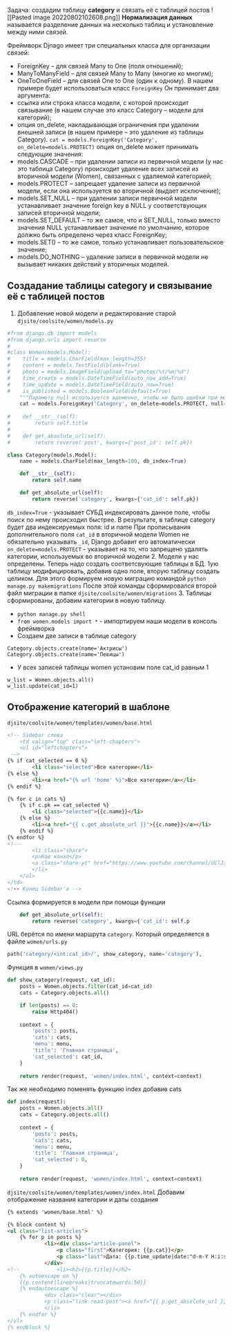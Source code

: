 Задача: создадим таблицу **category** и связать её с таблицей постов
![[Pasted image 20220802102608.png]]
**Нормализация данных** называется разделение данных на несколько таблиц и установление между ними связей.

Фреймворк Djnago имеет три специальных класса для организации связей:

-   ForeignKey – для связей Many to One (поля отношений);
-   ManyToManyField – для связей Many to Many (многие ко многим);
-   OneToOneField – для связей One to One (один к одному).
В нашем примере будет использоваться класс `ForeignKey`
Он принимает два аргумента:
-   ссылка или строка класса модели, с которой происходит связывание (в нашем случае это класс Category – модели для категорий);
-   опция on_delete, накладывающая ограничения при удалении внешней записи (в нашем примере – это удаление из таблицы Category).
`cat = models.ForeignKey('Category', on_delete=models.PROTECT)`
опция on_delete может принимать следующие значения:
-   models.CASCADE – при удалении записи из первичной модели (у нас это таблица Category) происходит удаление всех записей из вторичной модели (Women), связанных с удаляемой категорией;
-   models.PROTECT – запрещает удаление записи из первичной модели, если она используется во вторичной (выдает исключение);
-   models.SET_NULL – при удалении записи первичной модели устанавливает значение foreign key в NULL у соответствующих записей вторичной модели;
-   models.SET_DEFAULT – то же самое, что и SET_NULL, только вместо значения NULL устанавливает значение по умолчанию, которое должно быть определено через класс ForeignKey;
-   models.SET() – то же самое, только устанавливает пользовательское значение;
-   models.DO_NOTHING – удаление записи в первичной модели не вызывает никаких действий у вторичных моделей.
## Cоздадание таблицы **category** и связывание её с таблицей постов
1. Добавление новой модели и редактирование старой
`djsite/coolsite/women/models.py`
``` python
#from django.db import models
#from django.urls import reverse
#
#class Women(models.Model):
#    title = models.CharField(max_length=255)
#    content = models.TextField(blank=True)
#    photo = models.ImageField(upload_to="photos/%Y/%m/%d")
#    time_create = models.DateTimeField(auto_now_add=True)
#    time_update = models.DateTimeField(auto_now=True)
#    is_published = models.BooleanField(default=True)
    """Параметр null используется временно, чтобы не было ошибки при модифицировании модели, указываем что ячейка может быть пустой"""
    cat = models.ForeignKey('Category', on_delete=models.PROTECT, null=True)
    
#    def __str__(self):
#        return self.title
#
#    def get_absolute_url(self):
#        return reverse('post', kwargs={'post_id': self.pk})

class Category(models.Model):
    name = models.CharField(max_length=100, db_index=True)

    def __str__(self):
        return self.name

    def get_absolute_url(self):
        return reverse('category', kwargs={'cat_id': self.pk})

```
`db_index=True` - указывает СУБД индексировать данное поле, чтобы поиск по нему происходил быстрее. В результате, в таблице category будет два индексируемых поля: id и name
При прописывания дополнительного поля `cat_id` в вторичной модели Women не обязательно указывать `_id`, Django добавит его автоматически
`on_delete=models.PROTECT` - указывает на то, что запрещено удалять категории, используемых во вторичной модели
2. Модели у нас определены. Теперь надо создать соответсвующие таблицы в БД. 1ую таблицу модифицировать, добавив одно поле, вторую таблицу создать целиком. Для этого формируем новую миграцию командой
   `python manage.py makemigrations`
   После этой команды сформировался второй файл миграции в папке `djsite/coolsite/women/migrations`
3.  Таблицы сформированы, добавим категории в новую таблицу.
   - `python manage.py shell` 
   - `from women.models import *` - импортируем наши модели в консоль фреймворка
   - Создаем две записи в таблице category
 ```shell
Category.objects.create(name='Актрисы')
Category.objects.create(name='Певицы')
```
   -  У всех записей таблицы women установим поле cat_id равным 1
```shell
w_list = Women.objects.all()
w_list.update(cat_id=1)
```

## Отображение категорий в шаблоне
`djsite/coolsite/women/templates/women/base.html`
```HTML
<!-- Sidebar слева 
	<td valign="top" class="left-chapters">
	<ul id="leftchapters">
 -->
{% if cat_selected == 0 %}
		<li class="selected">Все категории</li>	
{% else %}
		<li><a href="{% url 'home' %}">Все категории</a></li>
{% endif %}

{% for c in cats %}
	{% if c.pk == cat_selected %}
		<li class="selected">{{c.name}}</li>
	{% else %}
		<li><a href="{{ c.get_absolute_url }}">{{c.name}}</a></li>
	{% endif %}
{% endfor %}
<!---		
		<li class="share">
		<p>Наш канал</p>
		<a class="share-yt" href="https://www.youtube.com/channel/UClJzWfGWuGJL2t-3dYKcHTA/playlists" target="_blank" rel="nofollow"></a>
		</li>
	</ul>
</td>
<!-- Конец Sidebar'а -->
```

Ссылка формируется в модели при помощи функции
```python
    def get_absolute_url(self):
        return reverse('category', kwargs={'cat_id': self.p
```
URL берётся по имени маршрута `category`. Который определяется в файле `women/urls.py`
```Python
path('category/<int:cat_id>/', show_category, name='category'),
```
Функция в `women/views.py`
```python
def show_category(request, cat_id):
    posts = Women.objects.filter(cat_id=cat_id)
    cats = Category.objects.all()

	if len(posts) == 0:
        raise Http404()
        
    context = {
        'posts': posts,
        'cats': cats,
        'menu': menu,
        'title': 'Главная страница',
        'cat_selected': cat_id,
    }
 
    return render(request, 'women/index.html', context=context)
```
Так же необходимо поменять функцию index добавив cats
```python
def index(request):
    posts = Women.objects.all()
    cats = Category.objects.all()
 
    context = {
        'posts': posts,
        'cats': cats,
        'menu': menu,
        'title': 'Главная страница',
        'cat_selected': 0,
    }
 
    return render(request, 'women/index.html', context=context)
```

`djsite/coolsite/women/templates/women/index.html`
Добавим отображение названия категории и даты создания
```HTML
{% extends 'women/base.html' %} 

{% block content %}
<ul class="list-articles">
	{% for p in posts %}
			<li><div class="article-panel">
				<p class="first">Категория: {{p.cat}}</p>
				<p class="last">Дата: {{p.time_update|date:"d-m-Y H:i:s"}}</p>
			</div>
<!--			<li><h2>{{p.title}}</h2>
	{% autoescape on %}
	{{p.content|linebreaks|truncatewords:50}}
	{% endautoescape %}
			<div class="clear"></div>
			<p class="link-read-post"><a href="{{ p.get_absolute_url }}">Читать пост</a></p>
			</li>
	{% endfor %}
</ul>
{% endblock %}

```
